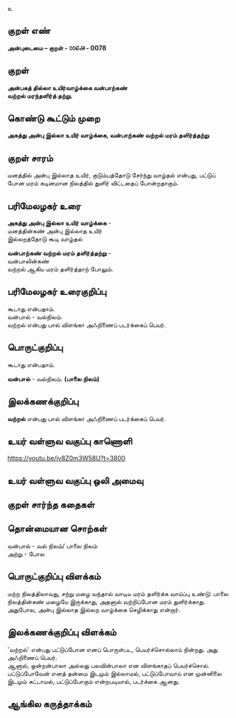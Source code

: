 உ

## குறள் எண் 

**அன்புடைமை – குறள் - ௦௦௭௮ - 0078**  

## குறள் 

**அன்பகத் தில்லா உயிர்வாழ்க்கை வன்பாற்கண்  
வற்றல் மரந்தளிர்த் தற்று.** 

## கொண்டு கூட்டும் முறை

**அகத்து அன்பு இல்லா உயிர் வாழ்க்கை, வன்பாற்கண் வற்றல் மரம் தளிர்த்தற்று**  

## குறள் சாரம் 

மனத்தில் அன்பு இல்லாத உயிர், குடும்பத்தோடு சேர்ந்து வாழ்தல் என்பது, பட்டுப் போன மரம் கடினமான நிலத்தில் துளிர் விட்டதைப் போன்றதாகும்.

## பரிமேலழகர் உரை

**அகத்து அன்பு இல்லா உயிர் வாழ்க்கை** -  
மனத்தின்கண் அன்பு இல்லாத உயிர்  
இல்லறத்தோடு கூடி வாழ்தல்  

**வன்பாற்கண் வற்றல் மரம் தளிர்த்தற்று** -  
வன்பாலின்கண்  
வற்றல் ஆகிய மரம் தளிர்த்தாற் போலும். 

## பரிமேலழகர் உரைகுறிப்பு   

கூடாது என்பதாம்.  
வன்பால் - வல்நிலம்.  
வற்றல் என்பது பால் விளங்கா அஃறிணைப் படர்க்கைப் பெயர்.  

## பொருட்குறிப்பு 

கூடாது என்பதாம். 

**வன்பால்** - வல்நிலம். **(பாலை நிலம்)** 

## இலக்கணக்குறிப்பு  

 **வற்றல்** என்பது பால் விளங்கா அஃறிணைப் படர்க்கைப் பெயர்.
 
## உயர் வள்ளுவ வகுப்பு காணொளி

https://youtu.be/jv8Z0m3W58U?t=3800 

## உயர் வள்ளுவ வகுப்பு ஒலி அமைவு 

 
## குறள் சார்ந்த கதைகள் 


## தொன்மையான சொற்கள்

வன்பால் - வல் நிலம்/ பாலை நிலம்  
அற்று - போல 

## பொருட்குறிப்பு விளக்கம்

மற்ற நிலத்திலாவது, சற்று மழை வந்தால் வாடிய மரம் தளிர்க்க வாய்ப்பு உண்டு: பாலை நிலத்தின்கண் மழையே இருக்காது, அதனால் வற்றிப்போன மரம் துளிர்க்காது. அதுபோல, அன்பு இல்லாத இல்லற வாழ்க்கை செழிக்காது என்றார்.

## இலக்கணக்குறிப்பு விளக்கம்

'வற்றல்' என்பது பட்டுப்போன எனப் பொருள்பட, பெயர்ச்சொல்லாய்  நின்றது. அது அஃறிணைப் பெயர்.  
ஆனால், ஒன்றன்பாலா அல்லது பலவின்பாலா என விளங்காதப் பெயர்ச்சொல்.   
பட்டுப்போவேன் எனத் தன்மை இடமும் இல்லாமல், பட்டுப்போவாய் என முன்னிலை இடமும் சுட்டாமல், பட்டுப்போகும் என்றபடியால், படர்க்கை ஆனது.  

## ஆங்கில கருத்தாக்கம் 


